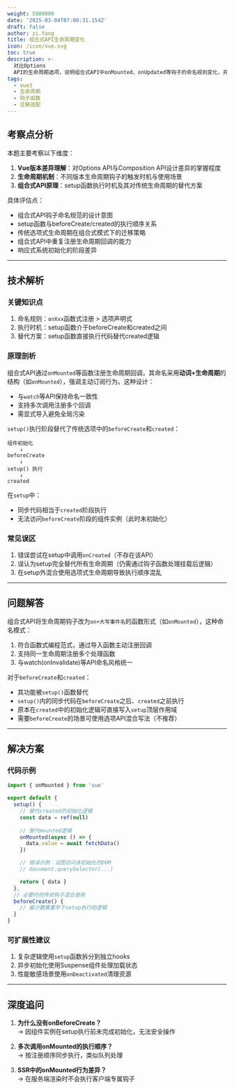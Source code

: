 ```yaml
---
weight: 5009000
date: '2025-03-04T07:00:31.154Z'
draft: false
author: zi.Yang
title: 组合式API生命周期变化
icon: /icon/vue.svg
toc: true
description: >-
  对比Options
  API的生命周期选项，说明组合式API中onMounted、onUpdated等钩子的命名规则变化，并解释beforeCreate和created在setup中的替代方案。
tags:
  - vue3
  - 生命周期
  - 钩子函数
  - 迁移适配
---
```


## 考察点分析

本题主要考察以下维度：

1. **Vue版本差异理解**：对Options API与Composition API设计差异的掌握程度
2. **生命周期机制**：不同版本生命周期钩子的触发时机与使用场景
3. **组合式API原理**：setup函数执行时机及其对传统生命周期的替代方案

具体评估点：

- 组合式API钩子命名规范的设计意图
- setup函数与beforeCreate/created的执行顺序关系
- 传统选项式生命周期在组合式模式下的迁移策略
- 组合式API中重复注册生命周期回调的能力
- 响应式系统初始化的阶段差异

---

## 技术解析

### 关键知识点

1. 命名规则：`onXxx`函数式注册 > 选项声明式
2. 执行时机：setup函数介于beforeCreate和created之间
3. 替代方案：setup函数直接执行代码替代created逻辑

### 原理剖析

组合式API通过`onMounted`等函数注册生命周期回调，其命名采用**动词+生命周期**的结构（如`onMounted`），强调主动订阅行为。这种设计：

- 与`watch`等API保持命名一致性
- 支持多次调用注册多个回调
- 需显式导入避免全局污染

`setup()`执行阶段替代了传统选项中的`beforeCreate`和`created`：

```text
组件初始化
    ↓ 
beforeCreate
    ↓ 
setup() 执行
    ↓ 
created
```

在`setup`中：

- 同步代码相当于`created`阶段执行
- 无法访问`beforeCreate`阶段的组件实例（此时未初始化）

### 常见误区

1. 错误尝试在setup中调用`onCreated`（不存在该API）
2. 误认为setup完全替代所有生命周期（仍需通过钩子函数处理挂载后逻辑）
3. 在setup外混合使用选项式生命周期导致执行顺序混乱

---

## 问题解答

组合式API将生命周期钩子改为`on+大写事件名`的函数形式（如`onMounted`），这种命名模式：

1. 符合函数式编程范式，通过导入函数主动注册回调
2. 支持同一生命周期注册多个处理函数
3. 与watch(onInvalidate)等API命名风格统一

对于`beforeCreate`和`created`：

- 其功能被`setup()`函数替代
- `setup()`内的同步代码在`beforeCreate`之后、`created`之前执行
- 原本在`created`中的初始化逻辑可直接写入`setup`顶层作用域
- 需要`beforeCreate`的场景可使用选项API混合写法（不推荐）

---

## 解决方案

### 代码示例

```javascript
import { onMounted } from 'vue'

export default {
  setup() {
    // 替代created的初始化逻辑
    const data = ref(null)
    
    // 替代mounted逻辑
    onMounted(async () => {
      data.value = await fetchData()
    })

    // 错误示例：试图访问未初始化的DOM
    // document.querySelector(...) 

    return { data }
  },
  // 必要时的传统钩子混合使用
  beforeCreate() {
    // 极少数需要早于setup执行的逻辑
  }
}
```

### 可扩展性建议

1. 复杂逻辑使用`setup`函数拆分到独立hooks
2. 异步初始化使用Suspense组件处理加载状态
3. 性能敏感场景使用`onDeactivated`清理资源

---

## 深度追问

1. **为什么没有onBeforeCreate？**  
→ 因组件实例在setup执行前未完成初始化，无法安全操作

2. **多次调用onMounted的执行顺序？**  
→ 按注册顺序同步执行，类似队列处理

3. **SSR中的onMounted行为差异？**  
→ 在服务端渲染时不会执行客户端专属钩子
